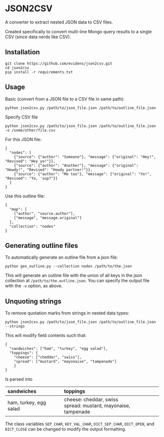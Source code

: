 # JSON2CSV

A converter to extract nested JSON data to CSV files.

Created specifically to convert multi-line Mongo query results to a single CSV (since data nerds like CSV).

## Installation

    git clone https://github.com/evidens/json2csv.git
    cd json2csv
    pip install -r requirements.txt

## Usage

Basic (convert from a JSON file to a CSV file in same path):

    python json2csv.py /path/to/json_file.json /path/to/outline_file.json

Specify CSV file

    python json2csv.py /path/to/json_file.json /path/to/outline_file.json -o /some/other/file.csv


For this JSON file:

    {
      "nodes": [
        {"source": {"author": "Someone"}, "message": {"original": "Hey!", "Revised": "Hey yo!"}},
        {"source": {"author": "Another"}, "message": {"original": "Howdy!", "Revised": "Howdy partner!"}},
        {"source": {"author": "Me too"}, "message": {"original": "Yo!", "Revised": "Yo, 'sup?"}}
      ]
    }

Use this outline file:

    {
      "map": [
        ["author", "source.author"],
        ["message", "message.original"]
      ],
      "collection": "nodes"
    }

## Generating outline files

To automatically generate an outline file from a json file:

    python gen_outline.py --collection nodes /path/to/the.json

This will generate an outline file with the union of all keys in the json
collection at `/path/to/the.outline.json`.  You can specify the output file
with the `-o` option, as above.

## Unquoting strings

To remove quotation marks from strings in nested data types:

    python json2csv.py /path/to/json_file.json /path/to/outline_file.json --strings

This will modify field contents such that:

    {
      "sandwiches": ["ham", "turkey", "egg salad"],
      "toppings": {
        "cheese": ["cheddar", "swiss"],
        "spread": ["mustard", "mayonaise", "tampenade"]
        }
    }

Is parsed into

|sandwiches            |toppings                                                       |
|:---------------------|:--------------------------------------------------------------|
|ham, turkey, egg salad|cheese: cheddar, swiss<br>spread: mustard, mayonaise, tampenade|

The class variables `SEP_CHAR`, `KEY_VAL_CHAR`, `DICT_SEP_CHAR`, `DICT_OPEN`, and `DICT_CLOSE` can be changed to modify the output formatting.
